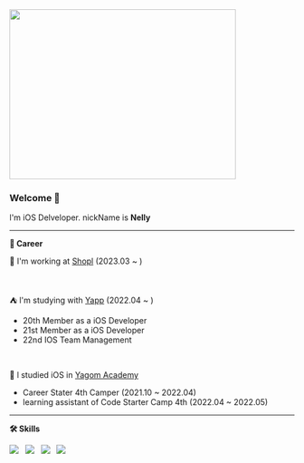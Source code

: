 
<img src="https://user-images.githubusercontent.com/40068674/161518262-ea900153-b027-4985-a130-b2e097096f52.gif" width="400" height="300">
                                                                                                                          
### Welcome 👋 

l'm iOS Delveloper. nickName is **Nelly**

---
**📆 Career**

🤸 I'm working at [Shopl](https://www.shoplworks.com/) (2023.03 ~ )

<br>

⛺️ l'm studying with [Yapp](https://www.yapp.co.kr/) (2022.04 ~ ) 

  - 20th Member as a iOS Developer
  - 21st Member as a iOS Developer
  - 22nd IOS Team Management 
  
  <br>
  
🐻 l studied iOS in [Yagom Academy](https://www.yagom-academy.kr/) 

  - Career Stater 4th Camper (2021.10 ~ 2022.04) 
  - learning assistant of Code Starter Camp 4th (2022.04 ~ 2022.05)

---

**🛠 Skills**

<p align="left">
<img src="https://img.shields.io/badge/-iOS-%23000000?logo=Apple&logoColor=white"/> &nbsp
<img src="https://img.shields.io/badge/Swift-F05138?style=flat-square&logo=Swift&logoColor=white"/> &nbsp
<img src="https://img.shields.io/badge/Git-F05032?style=flat-square&logo=Git&logoColor=white"/> &nbsp
<img src="https://img.shields.io/badge/GitHub-181717?style=flat-square&logo=GitHub&logoColor=white"/> &nbsp
</p>
